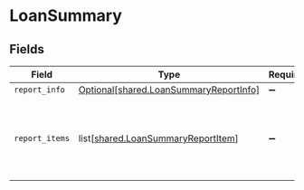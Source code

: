 # LoanSummary


## Fields

| Field                                                                                      | Type                                                                                       | Required                                                                                   | Description                                                                                |
| ------------------------------------------------------------------------------------------ | ------------------------------------------------------------------------------------------ | ------------------------------------------------------------------------------------------ | ------------------------------------------------------------------------------------------ |
| `report_info`                                                                              | [Optional[shared.LoanSummaryReportInfo]](undefined/models/shared/loansummaryreportinfo.md) | :heavy_minus_sign:                                                                         | N/A                                                                                        |
| `report_items`                                                                             | list[[shared.LoanSummaryReportItem](undefined/models/shared/loansummaryreportitem.md)]     | :heavy_minus_sign:                                                                         | Returns a summary of all loan activity for that integration type                           |